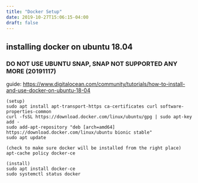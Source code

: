 ```yaml
---
title: "Docker Setup"
date: 2019-10-27T15:06:15-04:00
draft: false
---
```


## installing docker on ubuntu 18.04

### DO NOT USE UBUNTU SNAP, SNAP NOT SUPPORTED ANY MORE (20191117)

guide: https://www.digitalocean.com/community/tutorials/how-to-install-and-use-docker-on-ubuntu-18-04

```
(setup)
sudo apt install apt-transport-https ca-certificates curl software-properties-common
curl -fsSL https://download.docker.com/linux/ubuntu/gpg | sudo apt-key add -
sudo add-apt-repository "deb [arch=amd64] https://download.docker.com/linux/ubuntu bionic stable"
sudo apt update

(check to make sure docker will be installed from the right place)
apt-cache policy docker-ce

(install)
sudo apt install docker-ce
sudo systemctl status docker
```
